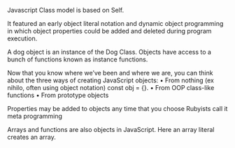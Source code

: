 Javascript Class model is based on Self.

It featured an early object literal notation and 
dynamic object programming in which object properties could be added and deleted during program execution.

A dog object is an instance of the Dog Class.
Objects have access to a bunch of functions known as instance functions.

Now that you know where we’ve been and where we are, you can think about the three ways of creating JavaScript objects:
• From nothing (ex nihilo, often using object notation) const obj = {}.
• From OOP class-like functions
• From prototype objects

Properties may be added to objects any time that you choose
Rubyists call it meta programming

Arrays and functions are also objects in JavaScript. 
Here an array literal creates an array.